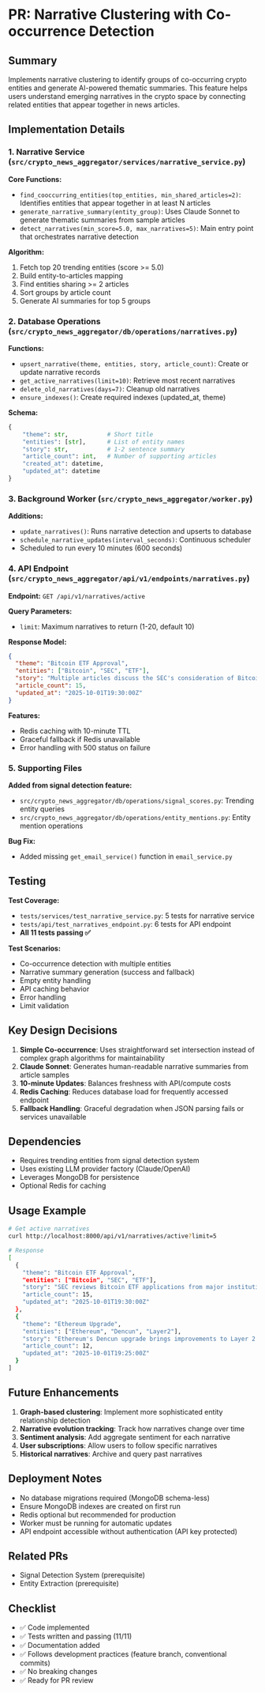 # PR: Narrative Clustering with Co-occurrence Detection

## Summary

Implements narrative clustering to identify groups of co-occurring crypto entities and generate AI-powered thematic summaries. This feature helps users understand emerging narratives in the crypto space by connecting related entities that appear together in news articles.

## Implementation Details

### 1. Narrative Service (`src/crypto_news_aggregator/services/narrative_service.py`)

**Core Functions:**

- `find_cooccurring_entities(top_entities, min_shared_articles=2)`: Identifies entities that appear together in at least N articles
- `generate_narrative_summary(entity_group)`: Uses Claude Sonnet to generate thematic summaries from sample articles
- `detect_narratives(min_score=5.0, max_narratives=5)`: Main entry point that orchestrates narrative detection

**Algorithm:**
1. Fetch top 20 trending entities (score >= 5.0)
2. Build entity-to-articles mapping
3. Find entities sharing >= 2 articles
4. Sort groups by article count
5. Generate AI summaries for top 5 groups

### 2. Database Operations (`src/crypto_news_aggregator/db/operations/narratives.py`)

**Functions:**
- `upsert_narrative(theme, entities, story, article_count)`: Create or update narrative records
- `get_active_narratives(limit=10)`: Retrieve most recent narratives
- `delete_old_narratives(days=7)`: Cleanup old narratives
- `ensure_indexes()`: Create required indexes (updated_at, theme)

**Schema:**
```python
{
    "theme": str,           # Short title
    "entities": [str],      # List of entity names
    "story": str,           # 1-2 sentence summary
    "article_count": int,   # Number of supporting articles
    "created_at": datetime,
    "updated_at": datetime
}
```

### 3. Background Worker (`src/crypto_news_aggregator/worker.py`)

**Additions:**
- `update_narratives()`: Runs narrative detection and upserts to database
- `schedule_narrative_updates(interval_seconds)`: Continuous scheduler
- Scheduled to run every 10 minutes (600 seconds)

### 4. API Endpoint (`src/crypto_news_aggregator/api/v1/endpoints/narratives.py`)

**Endpoint:** `GET /api/v1/narratives/active`

**Query Parameters:**
- `limit`: Maximum narratives to return (1-20, default 10)

**Response Model:**
```json
{
  "theme": "Bitcoin ETF Approval",
  "entities": ["Bitcoin", "SEC", "ETF"],
  "story": "Multiple articles discuss the SEC's consideration of Bitcoin ETF applications...",
  "article_count": 15,
  "updated_at": "2025-10-01T19:30:00Z"
}
```

**Features:**
- Redis caching with 10-minute TTL
- Graceful fallback if Redis unavailable
- Error handling with 500 status on failure

### 5. Supporting Files

**Added from signal detection feature:**
- `src/crypto_news_aggregator/db/operations/signal_scores.py`: Trending entity queries
- `src/crypto_news_aggregator/db/operations/entity_mentions.py`: Entity mention operations

**Bug Fix:**
- Added missing `get_email_service()` function in `email_service.py`

## Testing

**Test Coverage:**
- `tests/services/test_narrative_service.py`: 5 tests for narrative service
- `tests/api/test_narratives_endpoint.py`: 6 tests for API endpoint
- **All 11 tests passing ✅**

**Test Scenarios:**
- Co-occurrence detection with multiple entities
- Narrative summary generation (success and fallback)
- Empty entity handling
- API caching behavior
- Error handling
- Limit validation

## Key Design Decisions

1. **Simple Co-occurrence**: Uses straightforward set intersection instead of complex graph algorithms for maintainability
2. **Claude Sonnet**: Generates human-readable narrative summaries from article samples
3. **10-minute Updates**: Balances freshness with API/compute costs
4. **Redis Caching**: Reduces database load for frequently accessed endpoint
5. **Fallback Handling**: Graceful degradation when JSON parsing fails or services unavailable

## Dependencies

- Requires trending entities from signal detection system
- Uses existing LLM provider factory (Claude/OpenAI)
- Leverages MongoDB for persistence
- Optional Redis for caching

## Usage Example

```bash
# Get active narratives
curl http://localhost:8000/api/v1/narratives/active?limit=5

# Response
[
  {
    "theme": "Bitcoin ETF Approval",
    "entities": ["Bitcoin", "SEC", "ETF"],
    "story": "SEC reviews Bitcoin ETF applications from major institutions.",
    "article_count": 15,
    "updated_at": "2025-10-01T19:30:00Z"
  },
  {
    "theme": "Ethereum Upgrade",
    "entities": ["Ethereum", "Dencun", "Layer2"],
    "story": "Ethereum's Dencun upgrade brings improvements to Layer 2 scaling.",
    "article_count": 12,
    "updated_at": "2025-10-01T19:25:00Z"
  }
]
```

## Future Enhancements

1. **Graph-based clustering**: Implement more sophisticated entity relationship detection
2. **Narrative evolution tracking**: Track how narratives change over time
3. **Sentiment analysis**: Add aggregate sentiment for each narrative
4. **User subscriptions**: Allow users to follow specific narratives
5. **Historical narratives**: Archive and query past narratives

## Deployment Notes

- No database migrations required (MongoDB schema-less)
- Ensure MongoDB indexes are created on first run
- Redis optional but recommended for production
- Worker must be running for automatic updates
- API endpoint accessible without authentication (API key protected)

## Related PRs

- Signal Detection System (prerequisite)
- Entity Extraction (prerequisite)

## Checklist

- ✅ Code implemented
- ✅ Tests written and passing (11/11)
- ✅ Documentation added
- ✅ Follows development practices (feature branch, conventional commits)
- ✅ No breaking changes
- ✅ Ready for PR review

